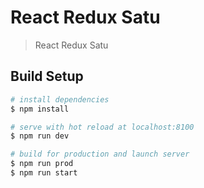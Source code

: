 # React Redux Satu

> React Redux Satu

## Build Setup

``` bash
# install dependencies
$ npm install

# serve with hot reload at localhost:8100
$ npm run dev

# build for production and launch server
$ npm run prod
$ npm run start

```
